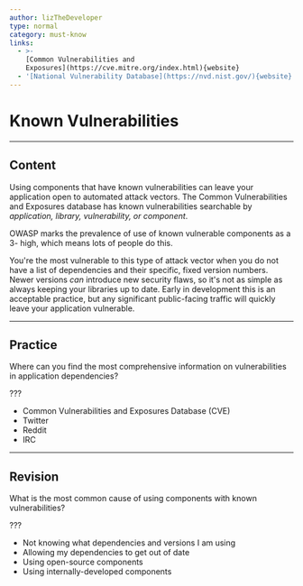 ```yaml
---
author: lizTheDeveloper
type: normal
category: must-know
links:
  - >-
    [Common Vulnerabilities and
    Exposures](https://cve.mitre.org/index.html){website}
  - '[National Vulnerability Database](https://nvd.nist.gov/){website}'
---
```


# Known Vulnerabilities


---

## Content

Using components that have known vulnerabilities can leave your application open to automated attack vectors. The Common Vulnerabilities and Exposures database has known vulnerabilities searchable by *application, library, vulnerability, or component*.

OWASP marks the prevalence of use of known vulnerable components as a 3- high, which means lots of people do this.

You're the most vulnerable to this type of attack vector when you do not have a list of dependencies and their specific, fixed version numbers. Newer versions *can* introduce new security flaws, so it's not as simple as always keeping your libraries up to date. Early in development this is an acceptable practice, but any significant public-facing traffic will quickly leave your application vulnerable.


---

## Practice

Where can you find the most comprehensive information on vulnerabilities in application dependencies?

???

- Common Vulnerabilities and Exposures Database (CVE)
- Twitter
- Reddit
- IRC


---

## Revision

What is the most common cause of using components with known vulnerabilities?

???

- Not knowing what dependencies and versions I am using
- Allowing my dependencies to get out of date
- Using open-source components
- Using internally-developed components
